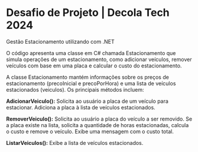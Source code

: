 # Desafio de Projeto | Decola Tech 2024
Gestão Estacionamento utilizando com .NET

O código apresenta uma classe em C# chamada Estacionamento que simula operações de um estacionamento, como adicionar veículos, remover veículos com base em uma placa e calcular o custo do estacionamento.

A classe Estacionamento mantém informações sobre os preços de estacionamento (precoInicial e precoPorHora) e uma lista de veículos estacionados (veiculos). Os principais métodos incluem:

**AdicionarVeiculo():**
Solicita ao usuário a placa de um veículo para estacionar.
Adiciona a placa à lista de veículos estacionados.

**RemoverVeiculo():**
Solicita ao usuário a placa do veículo a ser removido.
Se a placa existe na lista, solicita a quantidade de horas estacionadas, calcula o custo e remove o veículo.
Exibe uma mensagem com o custo total.

**ListarVeiculos():**
Exibe a lista de veículos estacionados.
